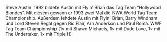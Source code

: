 Steve Austin: 1992 bildete Austin mit Flyin’ Brian das Tag Team “Hollywood Blondes”. Mit diesem gewann er 1993 zwei Mal die NWA World Tag Team Championship. Außerdem fehdete Austin mit Flyin’ Brian, Barry Windham und Lord Steven Regal gegen Ric Flair, Arn Anderson und Paul Roma. WWF Tag Team Championship (1× mit Shawn Michaels, 1× mit Dude Love, 1× mit The Undertaker, 1× mit Triple H)
